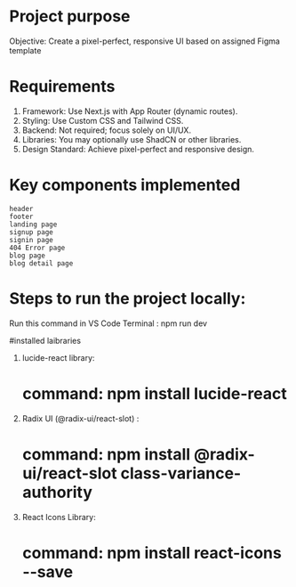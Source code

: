 # Project purpose
Objective: Create a pixel-perfect, responsive UI based on assigned Figma 
template

 # Requirements 
1. Framework: Use Next.js with App Router (dynamic routes). 
2. Styling: Use Custom CSS and Tailwind CSS. 
3. Backend: Not required; focus solely on UI/UX. 
4. Libraries: You may optionally use ShadCN or other libraries. 
5. Design Standard: Achieve pixel-perfect and responsive design. 

# Key components implemented
    header
    footer 
    landing page
    signup page
    signin page
    404 Error page
    blog page
    blog detail page
    


# Steps to run the project locally:

Run this command in VS Code Terminal : npm run dev

#installed laibraries

1. lucide-react library: 
    # command: npm install lucide-react

2. Radix UI (@radix-ui/react-slot) :  
    # command: npm install @radix-ui/react-slot class-variance-authority

4. React Icons Library:
    # command: npm install react-icons --save